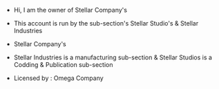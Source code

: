 - Hi, I am the owner of Stellar Company's
- This account is run by the sub-section's Stellar Studio's & Stellar Industries

- Stellar Company's

- Stellar Industries is a manufacturing sub-section
&
Stellar Studios is a Codding & Publication sub-section

- Licensed by : Omega Company
